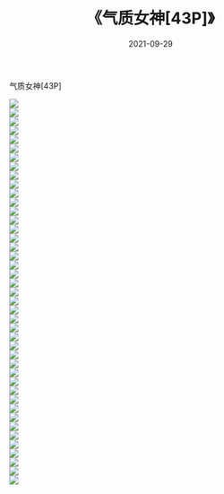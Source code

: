 ﻿---
layout: post
title:  《气质女神[43P]》
date:   2021-09-29
img: http://pic.660000.xyz/1:/性感/2021/气质女神[43P]/000.jpg
categories: [美女, 清纯, 唯美]
---

气质女神[43P]

  ![](http://pic.660000.xyz/1:/性感/2021/气质女神[43P]/001.jpg) <br> ![](http://pic.660000.xyz/1:/性感/2021/气质女神[43P]/002.jpg) <br> ![](http://pic.660000.xyz/1:/性感/2021/气质女神[43P]/003.jpg) <br> ![](http://pic.660000.xyz/1:/性感/2021/气质女神[43P]/004.jpg) <br> ![](http://pic.660000.xyz/1:/性感/2021/气质女神[43P]/005.jpg) <br> ![](http://pic.660000.xyz/1:/性感/2021/气质女神[43P]/006.jpg) <br> ![](http://pic.660000.xyz/1:/性感/2021/气质女神[43P]/007.jpg) <br> ![](http://pic.660000.xyz/1:/性感/2021/气质女神[43P]/008.jpg) <br> ![](http://pic.660000.xyz/1:/性感/2021/气质女神[43P]/009.jpg) <br> ![](http://pic.660000.xyz/1:/性感/2021/气质女神[43P]/010.jpg) <br> ![](http://pic.660000.xyz/1:/性感/2021/气质女神[43P]/011.jpg) <br> ![](http://pic.660000.xyz/1:/性感/2021/气质女神[43P]/012.jpg) <br> ![](http://pic.660000.xyz/1:/性感/2021/气质女神[43P]/013.jpg) <br> ![](http://pic.660000.xyz/1:/性感/2021/气质女神[43P]/014.jpg) <br> ![](http://pic.660000.xyz/1:/性感/2021/气质女神[43P]/015.jpg) <br> ![](http://pic.660000.xyz/1:/性感/2021/气质女神[43P]/016.jpg) <br> ![](http://pic.660000.xyz/1:/性感/2021/气质女神[43P]/017.jpg) <br> ![](http://pic.660000.xyz/1:/性感/2021/气质女神[43P]/018.jpg) <br> ![](http://pic.660000.xyz/1:/性感/2021/气质女神[43P]/019.jpg) <br> ![](http://pic.660000.xyz/1:/性感/2021/气质女神[43P]/020.jpg) <br> ![](http://pic.660000.xyz/1:/性感/2021/气质女神[43P]/021.jpg) <br> ![](http://pic.660000.xyz/1:/性感/2021/气质女神[43P]/022.jpg) <br> ![](http://pic.660000.xyz/1:/性感/2021/气质女神[43P]/023.jpg) <br> ![](http://pic.660000.xyz/1:/性感/2021/气质女神[43P]/024.jpg) <br> ![](http://pic.660000.xyz/1:/性感/2021/气质女神[43P]/025.jpg) <br> ![](http://pic.660000.xyz/1:/性感/2021/气质女神[43P]/026.jpg) <br> ![](http://pic.660000.xyz/1:/性感/2021/气质女神[43P]/027.jpg) <br> ![](http://pic.660000.xyz/1:/性感/2021/气质女神[43P]/028.jpg) <br> ![](http://pic.660000.xyz/1:/性感/2021/气质女神[43P]/029.jpg) <br> ![](http://pic.660000.xyz/1:/性感/2021/气质女神[43P]/030.jpg) <br> ![](http://pic.660000.xyz/1:/性感/2021/气质女神[43P]/031.jpg) <br> ![](http://pic.660000.xyz/1:/性感/2021/气质女神[43P]/032.jpg) <br> ![](http://pic.660000.xyz/1:/性感/2021/气质女神[43P]/033.jpg) <br> ![](http://pic.660000.xyz/1:/性感/2021/气质女神[43P]/034.jpg) <br> ![](http://pic.660000.xyz/1:/性感/2021/气质女神[43P]/035.jpg) <br> ![](http://pic.660000.xyz/1:/性感/2021/气质女神[43P]/036.jpg) <br> ![](http://pic.660000.xyz/1:/性感/2021/气质女神[43P]/037.jpg) <br> ![](http://pic.660000.xyz/1:/性感/2021/气质女神[43P]/038.jpg) <br> ![](http://pic.660000.xyz/1:/性感/2021/气质女神[43P]/039.jpg) <br> ![](http://pic.660000.xyz/1:/性感/2021/气质女神[43P]/040.jpg) <br> ![](http://pic.660000.xyz/1:/性感/2021/气质女神[43P]/041.jpg) <br> ![](http://pic.660000.xyz/1:/性感/2021/气质女神[43P]/042.jpg) <br> ![](http://pic.660000.xyz/1:/性感/2021/气质女神[43P]/043.jpg) <br>